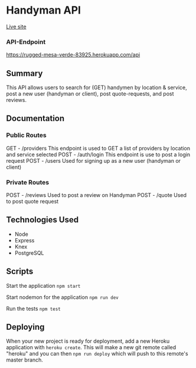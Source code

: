 # Handyman API

[Live site](https://handyman-app.krenneker16.now.sh/)

### API-Endpoint
https://rugged-mesa-verde-83925.herokuapp.com/api

## Summary

This API allows users to search for (GET) handymen by location & service, post a new user (handyman or client), post quote-requests, and post reviews.

## Documentation

### Public Routes

GET - /providers
  This endpoint is used to GET a list of providers by location and service selected
POST - /auth/login
  This endpoint is use to post a login request
POST - /users
  Used for signing up as a new user (handyman or client)

### Private Routes

POST - /reviews
  Used to post a review on Handyman
POST - /quote
  Used to post quote request
  
## Technologies Used

 * Node
 * Express
 * Knex
 * PostgreSQL




## Scripts

Start the application `npm start`

Start nodemon for the application `npm run dev`

Run the tests `npm test`

## Deploying

When your new project is ready for deployment, add a new Heroku application with `heroku create`. This will make a new git remote called "heroku" and you can then `npm run deploy` which will push to this remote's master branch.

